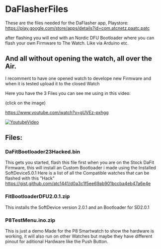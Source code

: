 # DaFlasherFiles

These are the files needed for the DaFlasher app, Playstore: https://play.google.com/store/apps/details?id=com.atcnetz.paatc.patc

after flashing you will end with an Nordic DFU Bootloader where you can flash your own Firmware to The Watch.
Like via Arduino etc. 
## And all without opening the watch, all over the Air.
I recomment to have one opened watch to develope new Firmware and when it is tested upload it to the closed Watch

Here you have the 3 Files you can see me using in this video:

(click on the image)

https://www.youtube.com/watch?v=gUVEz-pxhgg

[![YoutubeVideo](https://img.youtube.com/vi/gUVEz-pxhgg/0.jpg)](https://www.youtube.com/watch?v=gUVEz-pxhgg)


## Files:

### DaFitBootloader23Hacked.bin
This gets you started, flash this file first when you are on the Stock DaFit Firmware, 
this will install an Custom Bootloader i made using the Installed SoftDevice5.0.1
Here is a list of all the Compatible watches that can be flashed with this "Hack"
https://gist.github.com/atc1441/d0a3c1f5ee69ab901bccba4eb47a6e4e

### FitBootloaderDFU2.0.1.zip
This installs the SoftDevice version 2.0.1 and an Bootloader for SD2.0.1

### P8TestMenu.ino.zip
This is just a demo Made for the P8 Smartwatch to show the hardware is working,
it will also run on other Watches but maybe they have different pinout for aditional Hardware like the Push Button.


